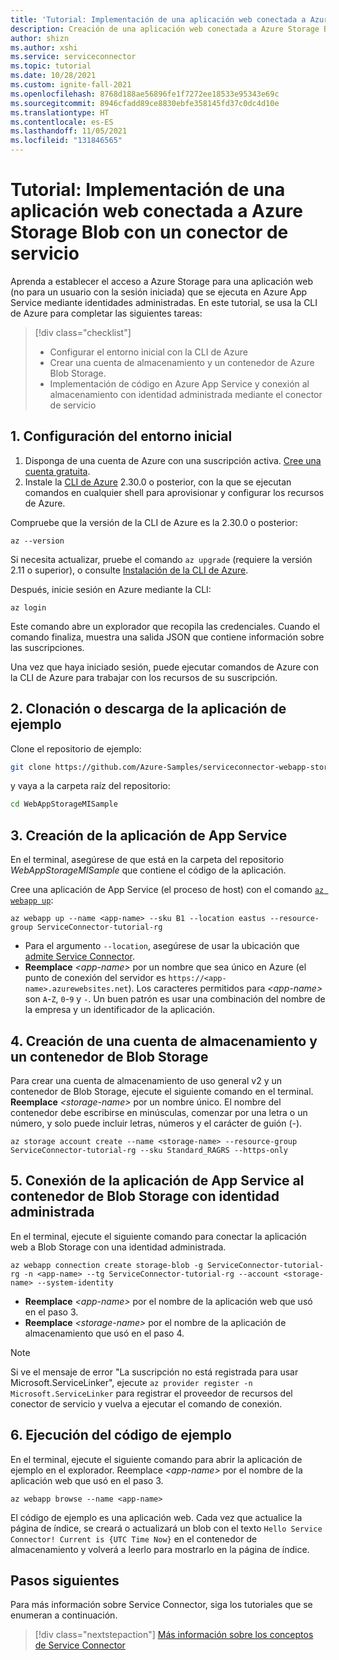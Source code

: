 ```yaml
---
title: 'Tutorial: Implementación de una aplicación web conectada a Azure Storage Blob con un conector de servicio'
description: Creación de una aplicación web conectada a Azure Storage Blob con un conector de servicio.
author: shizn
ms.author: xshi
ms.service: serviceconnector
ms.topic: tutorial
ms.date: 10/28/2021
ms.custom: ignite-fall-2021
ms.openlocfilehash: 8768d188ae56896fe1f7272ee18533e95343e69c
ms.sourcegitcommit: 8946cfadd89ce8830ebfe358145fd37c0dc4d10e
ms.translationtype: HT
ms.contentlocale: es-ES
ms.lasthandoff: 11/05/2021
ms.locfileid: "131846565"
---
```

# <a name="tutorial-deploy-web-application-connected-to-azure-storage-blob-with-service-connector"></a>Tutorial: Implementación de una aplicación web conectada a Azure Storage Blob con un conector de servicio

Aprenda a establecer el acceso a Azure Storage para una aplicación web (no para un usuario con la sesión iniciada) que se ejecuta en Azure App Service mediante identidades administradas. En este tutorial, se usa la CLI de Azure para completar las siguientes tareas:

> [!div class="checklist"]
> * Configurar el entorno inicial con la CLI de Azure
> * Crear una cuenta de almacenamiento y un contenedor de Azure Blob Storage.
> * Implementación de código en Azure App Service y conexión al almacenamiento con identidad administrada mediante el conector de servicio

## <a name="1-set-up-your-initial-environment"></a>1. Configuración del entorno inicial

1. Disponga de una cuenta de Azure con una suscripción activa. [Cree una cuenta gratuita](https://azure.microsoft.com/free/?ref=microsoft.com&utm_source=microsoft.com&utm_medium=docs&utm_campaign=visualstudio).
2. Instale la <a href="/cli/azure/install-azure-cli" target="_blank">CLI de Azure</a> 2.30.0 o posterior, con la que se ejecutan comandos en cualquier shell para aprovisionar y configurar los recursos de Azure.


Compruebe que la versión de la CLI de Azure es la 2.30.0 o posterior:

```Azure CLI
az --version
```

Si necesita actualizar, pruebe el comando `az upgrade` (requiere la versión 2.11 o superior), o consulte <a href="/cli/azure/install-azure-cli" target="_blank">Instalación de la CLI de Azure</a>.

Después, inicie sesión en Azure mediante la CLI:

```Azure CLI
az login
```

Este comando abre un explorador que recopila las credenciales. Cuando el comando finaliza, muestra una salida JSON que contiene información sobre las suscripciones.

Una vez que haya iniciado sesión, puede ejecutar comandos de Azure con la CLI de Azure para trabajar con los recursos de su suscripción.

## <a name="2-clone-or-download-the-sample-app"></a>2. Clonación o descarga de la aplicación de ejemplo

Clone el repositorio de ejemplo:
```Bash
git clone https://github.com/Azure-Samples/serviceconnector-webapp-storageblob-dotnet.git
```

y vaya a la carpeta raíz del repositorio:
```Bash
cd WebAppStorageMISample
```

## <a name="3-create-the-app-service-app"></a>3. Creación de la aplicación de App Service

En el terminal, asegúrese de que está en la carpeta del repositorio *WebAppStorageMISample* que contiene el código de la aplicación.

Cree una aplicación de App Service (el proceso de host) con el comando [`az webapp up`](/cli/azure/webapp#az_webapp_up):

```Azure CLI
az webapp up --name <app-name> --sku B1 --location eastus --resource-group ServiceConnector-tutorial-rg
```

- Para el argumento `--location`, asegúrese de usar la ubicación que [admite Service Connector](concept-region-support.md).
- **Reemplace** *\<app-name>* por un nombre que sea único en Azure (el punto de conexión del servidor es `https://<app-name>.azurewebsites.net`). Los caracteres permitidos para *\<app-name>* son `A`-`Z`, `0`-`9` y `-`. Un buen patrón es usar una combinación del nombre de la empresa y un identificador de la aplicación.

## <a name="4-create-a-storage-account-and-blob-storage-container"></a>4. Creación de una cuenta de almacenamiento y un contenedor de Blob Storage

Para crear una cuenta de almacenamiento de uso general v2 y un contenedor de Blob Storage, ejecute el siguiente comando en el terminal. **Reemplace** *\<storage-name>* por un nombre único. El nombre del contenedor debe escribirse en minúsculas, comenzar por una letra o un número, y solo puede incluir letras, números y el carácter de guión (-).

```Azure CLI
az storage account create --name <storage-name> --resource-group ServiceConnector-tutorial-rg --sku Standard_RAGRS --https-only
```


## <a name="5-connect-app-service-app-to-blob-storage-container-with-managed-identity"></a>5. Conexión de la aplicación de App Service al contenedor de Blob Storage con identidad administrada

En el terminal, ejecute el siguiente comando para conectar la aplicación web a Blob Storage con una identidad administrada.

```Azure CLI
az webapp connection create storage-blob -g ServiceConnector-tutorial-rg -n <app-name> --tg ServiceConnector-tutorial-rg --account <storage-name> --system-identity
```

- **Reemplace** *\<app-name>* por el nombre de la aplicación web que usó en el paso 3.
- **Reemplace** *\<storage-name>* por el nombre de la aplicación de almacenamiento que usó en el paso 4.

> [!NOTE]
> Si ve el mensaje de error "La suscripción no está registrada para usar Microsoft.ServiceLinker", ejecute `az provider register -n Microsoft.ServiceLinker` para registrar el proveedor de recursos del conector de servicio y vuelva a ejecutar el comando de conexión. 

## <a name="6-run-sample-code"></a>6. Ejecución del código de ejemplo

En el terminal, ejecute el siguiente comando para abrir la aplicación de ejemplo en el explorador. Reemplace *\<app-name>* por el nombre de la aplicación web que usó en el paso 3.

```Azure CLI
az webapp browse --name <app-name> 
```

El código de ejemplo es una aplicación web. Cada vez que actualice la página de índice, se creará o actualizará un blob con el texto `Hello Service Connector! Current is {UTC Time Now}` en el contenedor de almacenamiento y volverá a leerlo para mostrarlo en la página de índice.

## <a name="next-steps"></a>Pasos siguientes

Para más información sobre Service Connector, siga los tutoriales que se enumeran a continuación.

> [!div class="nextstepaction"]
> [Más información sobre los conceptos de Service Connector](./concept-service-connector-internals.md)
